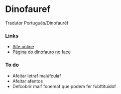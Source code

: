 # Dinofauref
Tradutor Português/Dinofaurêf

### Links
 - [Site online](http://dinofauro.graciano.tk/)
 - [Página do dinofauro no face](https://www.facebook.com/oDINOFAURO)


### To do

 - Afeitar letraf maiúfculaf
 - Afeitar afentos
 - Defcobrir maif fonemaf que podem fer fubftituidof
